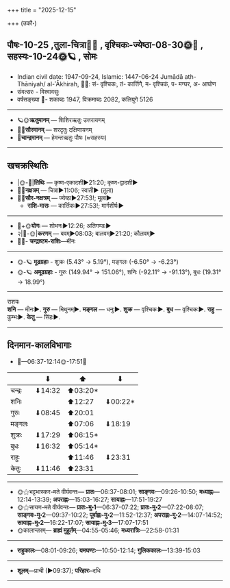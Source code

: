 +++
title = "2025-12-15"

+++
(उकौ॰)
## पौषः-10-25  ,तुला-चित्रा🌛🌌  ,  वृश्चिकः-ज्येष्ठा-08-30🌞🌌  ,  सहस्यः-10-24🌞🪐  , सोमः
- Indian civil date: 1947-09-24, Islamic: 1447-06-24 Jumādā ath-Thāniyah/ al-ʾĀkhirah, 🌌🌞: सं- वृश्चिकः, तं- कार्त्तिगै, म- वृश्चिकं, प- मग्घर, अ- आघोण
- संवत्सरः - विश्वावसुः
- वर्षसङ्ख्या 🌛- शकाब्दः 1947, विक्रमाब्दः 2082, कलियुगे 5126
___________________
- 🪐🌞**ऋतुमानम्** — शिशिरऋतुः उत्तरायणम्
- 🌌🌞**सौरमानम्** — शरदृतुः दक्षिणायनम्
- 🌛**चान्द्रमानम्** — हेमन्तऋतुः पौषः (≈सहस्यः)
___________________


## खचक्रस्थितिः
- |🌞-🌛|**तिथिः** — कृष्ण-एकादशी►21:20; कृष्ण-द्वादशी►  
- 🌌🌛**नक्षत्रम्** — चित्रा►11:06; स्वाती► (तुला)  
- 🌌🌞**सौर-नक्षत्रम्** — ज्येष्ठा►27:53!; मूला►  
  - **राशि-मासः** — कार्त्तिकः►27:53!; मार्गशीर्षः► 
___________________
- 🌛+🌞**योगः** — शोभनः►12:26; अतिगण्डः►  
- २|🌛-🌞|**करणम्** — बवम्►08:03; बालवम्►21:20; कौलवम्►  
- 🌌🌛- **चन्द्राष्टम-राशिः**—मीनः  
___________________
- 🌞-🪐 **मूढग्रहाः** - शुक्रः (5.43° → 5.19°), मङ्गलः (-6.50° → -6.23°)
- 🌞-🪐 **अमूढग्रहाः** - गुरुः (149.94° → 151.06°), शनिः (-92.11° → -91.13°), बुधः (19.31° → 18.99°)
___________________
राशयः  
**शनि** — मीनः►. **गुरु** — मिथुनम्►. **मङ्गल** — धनुः►. **शुक्र** — वृश्चिकः►. **बुध** — वृश्चिकः►. **राहु** — कुम्भः►. **केतु** — सिंहः►. 
___________________


## दिनमान-कालविभागाः
- 🌅—06:37-12:14🌞-17:51🌇  

|      |⬇     |⬆     |⬇     |
|------|-----|-----|------|
|चन्द्रः|⬇14:32 |⬆03:20*|     |
|शनिः   |     |⬆12:27 |⬇00:22*|
|गुरुः  |⬇08:45 |⬆20:01 |     |
|मङ्गलः |     |⬆07:06 |⬇18:19 |
|शुक्रः |⬇17:29 |⬆06:15*|     |
|बुधः   |⬇16:32 |⬆05:14*|     |
|राहुः  |     |⬆11:46 |⬇23:31 |
|केतुः  |⬇11:46 |⬆23:31 |     |
___________________
- 🌞⚝भट्टभास्कर-मते वीर्यवन्तः— **प्रातः**—06:37-08:01; **साङ्गवः**—09:26-10:50; **मध्याह्नः**—12:14-13:39; **अपराह्णः**—15:03-16:27; **सायाह्नः**—17:51-19:27  
- 🌞⚝सायण-मते वीर्यवन्तः— **प्रातः-मु॰1**—06:37-07:22; **प्रातः-मु॰2**—07:22-08:07; **साङ्गवः-मु॰2**—09:37-10:22; **पूर्वाह्णः-मु॰2**—11:52-12:37; **अपराह्णः-मु॰2**—14:07-14:52; **सायाह्नः-मु॰2**—16:22-17:07; **सायाह्नः-मु॰3**—17:07-17:51  
- 🌞कालान्तरम्— **ब्राह्मं मुहूर्तम्**—04:55-05:46; **मध्यरात्रिः**—22:58-01:31  
___________________
- **राहुकालः**—08:01-09:26; **यमघण्टः**—10:50-12:14; **गुलिककालः**—13:39-15:03  
___________________
- **शूलम्**—प्राची (►09:37); **परिहारः**–दधि  
___________________
